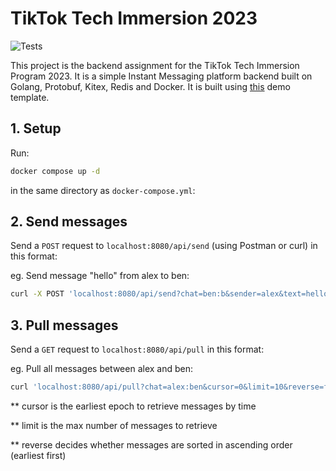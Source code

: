 # TikTok Tech Immersion 2023

![Tests](https://github.com/TikTokTechImmersion/assignment_demo_2023/actions/workflows/test.yml/badge.svg)

This project is the backend assignment for the TikTok Tech Immersion Program 2023. It is a simple Instant Messaging platform backend built on Golang, Protobuf, Kitex, Redis and Docker. It is built using [this](https://github.com/TikTokTechImmersion/assignment_demo_2023) demo template.

## 1. Setup
Run: 
```bash
docker compose up -d
```
in the same directory as
`docker-compose.yml`:

## 2. Send messages
Send a `POST` request to `localhost:8080/api/send` (using Postman or curl) in this format:

eg. 
Send message "hello" from alex to ben:
```bash
curl -X POST 'localhost:8080/api/send?chat=ben:b&sender=alex&text=hello'
```

## 3. Pull messages
Send a `GET` request to `localhost:8080/api/pull` in this format:

eg. 
Pull all messages between alex and ben:
```bash
curl 'localhost:8080/api/pull?chat=alex:ben&cursor=0&limit=10&reverse=false'
```
** cursor is the earliest epoch to retrieve messages by time

** limit is the max number of messages to retrieve

** reverse decides whether messages are sorted in ascending order (earliest first)
